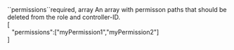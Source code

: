 <tr><td>``permissions``</td><td>required, array</td>
<td>An array with permisson paths that should be deleted from the role and controller-ID.<br/>
<td> [
  <div style="padding-left:10px;">"permissions":["myPermission1","myPermission2"]</div>
  ]</td>
<td></td>
</tr>

 